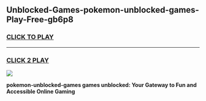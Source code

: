 
## Unblocked-Games-pokemon-unblocked-games-Play-Free-gb6p8
<h3>
<a href="https://premium76.site?title=pokemon-unblocked-games&ref=23A">CLICK TO PLAY</a></h3>
<hr>

<h3>
<a href="https://premium76.site?title=pokemon-unblocked-games&ref=23A">CLICK 2 PLAY</a>
  
</h3>

<a href="https://premium76.site?title=pokemon-unblocked-games&ref=23A"><img src="https://clearcache.store/games.png"></a>


**pokemon-unblocked-games games unblocked: Your Gateway to Fun and Accessible Online Gaming**
